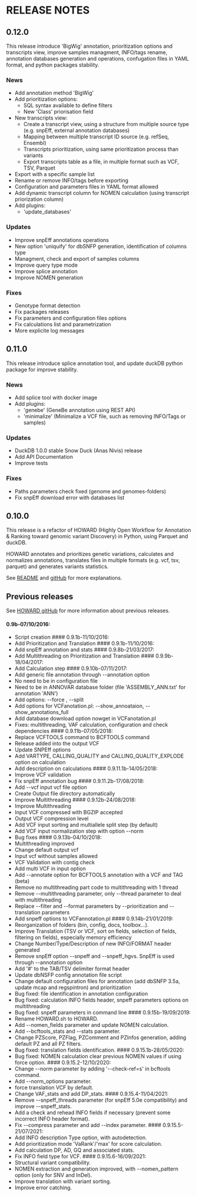 # RELEASE NOTES

## 0.12.0

This release introduce 'BigWig' annotation, prioritization options and transcripts view,
improve samples managment, INFO/tags rename, annotation databases generation and
operations, confugation files in YAML format, and python packages stability.

### News

- Add annotation method 'BigWig'
- Add prioritization options:
  - SQL syntax available to define filters
  - New 'Class' priorisation field
- New transcripts view:
  - Create a transcript view, using a structure from multiple source
    type (e.g. snpEff, external annotation databases)
  - Mapping between multiple transcript ID source (e.g. refSeq, Ensembl)
  - Transcripts prioritization, using same prioritization process than
    variants
  - Export transcripts table as a file, in multiple format such as VCF,
    TSV, Parquet
- Export with a specific sample list
- Rename or remove INFO/tags before exporting
- Configuration and parameters files in YAML format allowed
- Add dynamic transcript column for NOMEN calculation (using transcript
  priorization column)
- Add plugins:
  - 'update_databases'

### Updates

- Improve snpEff annotations operations
- New option 'uniquify' for dbSNFP generation, identification of columns
  type
- Managment, check and export of samples columns
- Improve query type mode
- Improve splice annotation
- Improve NOMEN generation

### Fixes

- Genotype format detection
- Fix packages releases
- Fix parameters and configuration files options
- Fix calculations list and parametrization
- More explicite log messages

## 0.11.0

This release introduce splice annotation tool, and update duckDB python
package for improve stability.

### News

- Add splice tool with docker image
- Add plugins:
  - 'genebe' (GeneBe annotation using REST API)
  - 'minimalize' (Minimalize a VCF file, such as removing INFO/Tags or
    samples)

### Updates

- DuckDB 1.0.0 stable Snow Duck (Anas Nivis) release
- Add API Documentation
- Improve tests

### Fixes

- Paths parameters check fixed (genome and genomes-folders)
- Fix snpEff download error with databases list

## 0.10.0

This release is a refactor of HOWARD (Highly Open Workflow for
Annotation & Ranking toward genomic variant Discovery) in Python, using
Parquet and duckDB.

HOWARD annotates and prioritizes genetic variations, calculates and
normalizes annotations, translates files in multiple formats (e.g. vcf,
tsv, parquet) and generates variants statistics.

See [README](README.md) and
[gitHub](https://github.com/bioinfo-chru-strasbourg/howard) for more
explanations.

## Previous releases

See [HOWARD gitHub](https://github.com/bioinfo-chru-strasbourg/howard)
for more information about previous releases.

#### 0.9b-07/10/2016:

- Script creation \#### 0.9.1b-11/10/2016:
- Add Prioritization and Translation \#### 0.9.1b-11/10/2016:
- Add snpEff annotation and stats \#### 0.9.8b-21/03/2017:
- Add Multithreading on Prioritization and Translation \####
  0.9.9b-18/04/2017:
- Add Calculation step \#### 0.9.10b-07/11/2017:
- Add generic file annotation through --annotation option
- No need to be in configuration file
- Need to be in ANNOVAR database folder (file 'ASSEMBLY_ANN.txt' for
  annotation 'ANN')
- Add options: --force , --split
- Add options for VCFanotation.pl: --show_annoataion,
  --show_annotations_full
- Add database download option nowget in VCFanotation.pl
- Fixes: multithreading, VAF calculation, configuration and check
  dependencies \#### 0.9.11b-07/05/2018:
- Replace VCFTOOLS command to BCFTOOLS command
- Release added into the output VCF
- Update SNPEff options
- Add VARTYPE, CALLING_QUALITY and CALLING_QUALITY_EXPLODE option on
  calculation
- Add description on calculations \#### 0.9.11.1b-14/05/2018:
- Improve VCF validation
- Fix snpEff annotation bug \#### 0.9.11.2b-17/08/2018:
- Add --vcf input vcf file option
- Create Output file directory automatically
- Improve Multithreading \#### 0.9.12b-24/08/2018:
- Improve Multithreading
- Input VCF compressed with BGZIP accepted
- Output VCF compression level
- Add VCF input sorting and multiallele split step (by default)
- Add VCF input normalization step with option --norm
- Bug fixes \#### 0.9.13b-04/10/2018:
- Multithreading improved
- Change default output vcf
- Input vcf without samples allowed
- VCF Validation with contig check
- Add multi VCF in input option
- Add --annotate option for BCFTOOLS annotation with a VCF and TAG
  (beta)
- Remove no multithreading part code to multithreading with 1 thread
- Remove --multithreading parameter, only --thread parameter to deal
  with multithreading
- Replace --filter and --format parameters by --prioritization and
  --translation parameters
- Add snpeff options to VCFannotation.pl \#### 0.9.14b-21/01/2019:
- Reorganization of folders (bin, config, docs, toolbox...).
- Improve Translation (TSV or VCF, sort on fields, selection of fields,
  filtering on fields), especially memory efficiency
- Change Number/Type/Description of new INFO/FORMAT header generated
- Remove snpEff option --snpeff and --snpeff_hgvs. SnpEff is used
  through --annotation option
- Add '#' to the TAB/TSV delimiter format header
- Update dbNSFP config annotation file script
- Change default configuration files for annotation (add dbSNFP 3.5a,
  update mcap and regspintron) and prioritization
- Bug fixed: file identification in annotation configuration
- Bug fixed: calculation INFO fields header, snpeff parameters options
  on multithreading
- Bug fixed: snpeff parameters in command line \#### 0.9.15b-19/09/2019:
- Rename HOWARD.sh to HOWARD.
- Add --nomen_fields parameter and update NOMEN calculation.
- Add --bcftools_stats and --stats parameter.
- Change PZScore, PZFlag, PZComment and PZInfos generation, adding
  default PZ and all PZ filters.
- Bug fixed: translation fields identification. \####
  0.9.15.1b-28/05/2020:
- Bug fixed: NOMEN calculation clear previous NOMEN values if using
  force option. \#### 0.9.15.2-12/10/2020:
- Change --norm parameter by adding '--check-ref=s' in bcftools command.
- Add --norm_options parameter.
- force translation VCF by default.
- Change VAF_stats and add DP_stats. \#### 0.9.15.4-11/04/2021:
- Remove --snpeff_threads parameter (for snpEff 5.0e compatibility) and
  improve --snpeff_stats.
- Add a check and rehead INFO fields if necessary (prevent some
  incorrect INFO header format).
- Fix --compress parameter and add --index parameter. \####
  0.9.15.5-21/07/2021:
- Add INFO description Type option, with autodetection.
- Add prioritization mode 'VaRank'/'max' for score calculation.
- Add calculation DP, AD, GQ and associated stats.
- Fix INFO field type for VCF. \#### 0.9.15.6-16/09/2021:
- Structural variant compatibility.
- NOMEN extraction and generation improved, with --nomen_pattern option
  (only for SNV and InDel).
- Improve translation with variant sorting.
- Improve error catching.
